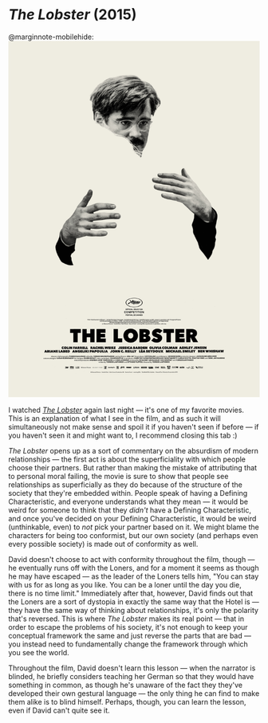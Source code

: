 # *The Lobster* (2015)

@marginnote-mobilehide: <img src="/img/post/the-lobster/the-lobster-poster.jpg" alt="The poster for the movie 'The Lobster', showing a disembodied face and hands in a hug, as though the person being hugged has been airbrushed out"/>

I watched [*The Lobster*](https://en.wikipedia.org/wiki/The_Lobster) again last night — it's one of my favorite movies. This is an explanation of what I see in the film, and as such it will simultaneously not make sense and spoil it if you haven't seen if before — if you haven't seen it and might want to, I recommend closing this tab :)

*The Lobster* opens up as a sort of commentary on the absurdism of modern relationships — the first act is about the superficiality with which people choose their partners. But rather than making the mistake of attributing that to personal moral failing, the movie is sure to show that people see relationships as superficially as they do because of the structure of the society that they're embedded within. People speak of having a Defining Characteristic, and everyone understands what they mean — it would be weird for someone to think that they *didn't* have a Defining Characteristic, and once you've decided on your Defining Characteristic, it would be weird (unthinkable, even) to *not* pick your partner based on it. We might blame the characters for being too conformist, but our own society (and perhaps even every possible society) is made out of conformity as well.

David doesn't choose to act with conformity throughout the film, though — he eventually runs off with the Loners, and for a moment it seems as though he may have escaped — as the leader of the Loners tells him, "You can stay with us for as long as you like. You can be a loner until the day you die, there is no time limit." Immediately after that, however, David finds out that the Loners are a sort of dystopia in exactly the same way that the Hotel is — they have the same way of thinking about relationships, it's only the polarity that's reversed. This is where *The Lobster* makes its real point — that in order to escape the problems of his society, it's not enough to keep your conceptual framework the same and just reverse the parts that are bad — you instead need to fundamentally change the framework through which you see the world.

Throughout the film, David doesn't learn this lesson — when the narrator is blinded, he briefly considers teaching her German so that they would have something in common, as though he's unaware of the fact they they've developed their own gestural language — the only thing he can find to make them alike is to blind himself. Perhaps, though, you can learn the lesson, even if David can't quite see it.
